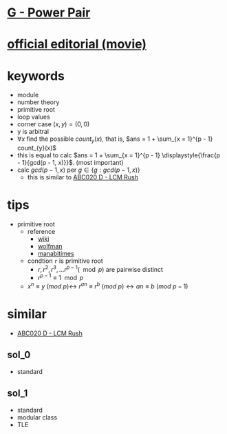 # [G - Power Pair](https://atcoder.jp/contests/abc212/tasks/abc212_g)

# [official editorial (movie)](https://www.youtube.com/watch?v=hI8xC_1ZBf8)


# keywords 
- module 
- number theory 
- primitive root
- loop values
- corner case $(x, y) = (0, 0)$
- y is arbitral
- $\forall{x}$ find the possible $count_{y}(x)$, that is, $ans = 1 + \sum_{x = 1}^{p - 1} count_{y}(x)$
- this is equal to calc $ans = 1 + \sum_{x = 1}^{p - 1} \displaystyle{\frac{p - 1}{gcd(p - 1, x)}}$. (most important)
- calc $gcd(p - 1, x)$ per $g\in\{g: gcd(p - 1, x)\}$
  - this is similar to [ABC020 D - LCM Rush](https://atcoder.jp/contests/abc020/tasks/abc020_d)



# tips 
- primitive root
  - reference
    - [wiki](https://en.wikipedia.org/wiki/Primitive_root_modulo_n)
    - [wolfman](https://mathworld.wolfram.com/PrimitiveRoot.html)
    - [manabitimes](manabitimes.jp/math/842)
  - condtion `r` is primitive root 
    - $r, r^2, r^3, ...r^{p - 1} (\mod{p})$ are pairwise distinct
    - $r^{p - 1} \equiv 1 \mod{p}$
  - $x^n\equiv{y}\ (mod\ p) \leftrightarrow\ r^{an} \equiv{r^b}\ (mod\ p) \leftrightarrow an\equiv{b}\ (mod\ p - 1)$


# similar
- [ABC020 D - LCM Rush](https://atcoder.jp/contests/abc020/tasks/abc020_d)



## sol_0
- standard


## sol_1
- standard 
- modular class
- TLE 



